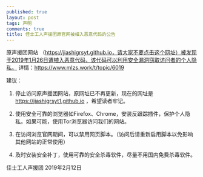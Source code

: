 ```yaml
---
published: true
layout: post
tags: 声明
comments: true
title: 佳士工人声援团原官网被植入恶意代码的公告
---
```


原声援团网站 （https://jiashigrsyt.github.io，请大家不要点击这个网址）被发现于2019年1月26日遭植入恶意代码，该代码可以利用安全漏洞窃取访问者的个人隐私。
详情：https://www.mlzs.work/t/topic/6019
  
建议：
1. 停止访问原声援团网站，原网址已不再更新，现在的网址是 https://jiashigrsyt1.github.io ，希望读者牢记。
  
2. 使用安全可靠的浏览器如Firefox、Chrome，安装反跟踪插件，保护个人隐私。如果可能，使用Tor浏览器访问我们的网站。
  
3. 在访问浏览官网期间，可以禁用网页脚本。（访问后请重新启用脚本以免影响其他网站的正常使用）
  
4. 及时安装安全补丁，使用可靠的安全杀毒软件，尽量不用国内免费杀毒软件。


佳士工人声援团
2019年2月12日
